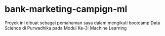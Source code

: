# bank-marketing-campign-ml
Proyek ini dibuat sebagai pemahaman saya dalam mengikuti bootcamp Data Science di Purwadhika pada Modul Ke-3: Machine Learning
